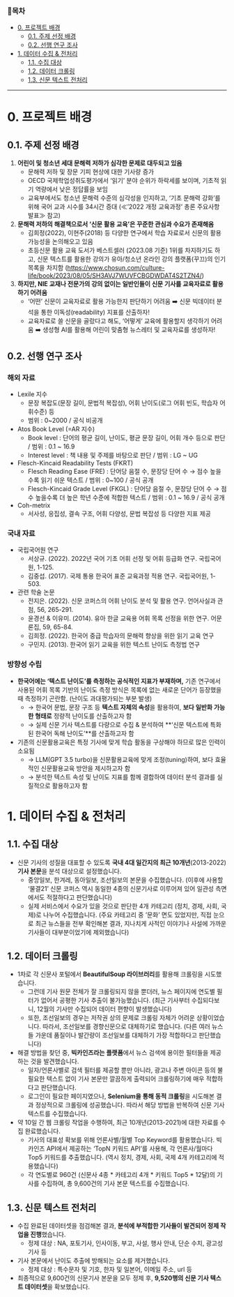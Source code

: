 ### 🔖목차
- [0. 프로젝트 배경](#0-프로젝트-배경)
  - [0.1. 주제 선정 배경](#01-주제-선정-배경)
  - [0.2. 선행 연구 조사](#02-선행-연구-조사)
- [1. 데이터 수집 & 전처리](#1-데이터-수집--전처리)
  - [1.1. 수집 대상](#11-수집-대상)
  - [1.2. 데이터 크롤링](#12-데이터-크롤링)
  - [1.3. 신문 텍스트 전처리](#13-신문-텍스트-전처리)

---

# 0. 프로젝트 배경

## 0.1. 주제 선정 배경

1. **어린이 및 청소년 세대 문해력 저하가 심각한 문제로 대두되고 있음**
    - 문해력 저하 및 장문 기피 현상에 대한 기사량 증가
    - OECD 국제학업성취도평가에서 ‘읽기’ 분야 순위가 하락세를 보이며, 기초적 읽기 역량에서 낮은 정답률을 보임
    - 교육부에서도 청소년 문해력 수준의 심각성을 인지하고, ‘기초 문해력 강화’를 위해 국어 교과  시수를 34시간 증대 (≪’2022 개정 교육과정’ 총론 주요사항 발표≫ 참고)
2. **문해력 저하의 해결책으로서 ‘신문 활용 교육’은 꾸준한 관심과 수요가 존재해옴**
    - 김희정(2022), 이현주(2018) 등 다양한 연구에서 학습 자료로서 신문의 활용 가능성을 논의해오고 있음
    - 초등신문 활용 교육 도서가 베스트셀러 (2023.08 기준) 1위를 차지하기도 하고, 신문 텍스트를 활용한 강의가 유아/청소년 온라인 강의 플랫폼(꾸끄)의 인기 목록을 차지함 (https://www.chosun.com/culture-life/book/2023/08/05/SH3AVJ7WUVFCBGDWDAT4S2TZN4/)
3. **하지만, NIE 교재나 전문가의 강의 없이는 일반인들이 신문 기사를 교육자료로 활용하기 어려움**
    - ‘어떤’ 신문이 교육자료로 활용 가능한지 판단하기 어려움 ➡️ 신문 빅데이터 분석을 통한 이독성(readability) 지표를 산출하자!
    - 교육자료로 쓸 신문을 골랐다고 해도, ‘어떻게‘ 교육에 활용할지 생각하기 어려움 ➡️ 생성형 AI를 활용해 어린이 맞춤형 뉴스레터 및 교육자료를 생성하자!

## 0.2. 선행 연구 조사

### 해외 자료

- Lexile 지수
    - 문장 복잡도(문장 길이, 문법적 복잡성), 어휘 난이도(로그 어휘 빈도, 학습자 어휘수준) 등
    - 범위 : 0~2000 / 공식 비공개
- Atos Book Level (=AR 지수)
    - Book level : 단어의 평균 길이, 난이도, 평균 문장 길이, 어휘 개수 등으로 판단 / 범위 : 0.1 ~ 16.9
    - Interest level : 책 내용 및 주제를 바탕으로 판단 / 범위 : LG ~ UG
- Flesch-Kincaid Readability Tests (FKRT)
    - Flesch Reading Ease (FRE) : 단어당 음절 수, 문장당 단어 수 → 점수 높을수록 읽기 쉬운 텍스트 / 범위 : 0~100 / 공식 공개
    - Flesch-Kincaid Grade Level (FKGL) : 단어당 음절 수, 문장당 단어 수 → 점수 높을수록 더 높은 학년 수준에 적합한 텍스트 / 범위 : 0.1 ~ 16.9 / 공식 공개
- Coh-metrix
    - 서사성, 응집성, 결속 구조, 어휘 다양성, 문법 복잡성 등 다양한 지표 제공

### 국내 자료

- 국립국어원 연구
    - 서상규. (2022). 2022년 국어 기초 어휘 선정 및 어휘 등급화 연구. 국립국어원, 1-125.
    - 김중섭. (2017). 국제 통용 한국어 표준 교육과정 적용 연구. 국립국어원, 1-503.
- 관련 학술 논문
    - 전지은. (2022). 신문 코퍼스의 어휘 난이도 분석 및 활용 연구. 언어사실과 관점, 56, 265-291.
    - 윤경선 & 이유미. (2014). 유아 한글 교육용 어휘 목록 선정을 위한 연구. 어문론집, 59, 65-84.
    - 김희정. (2022). 한국어 중급 학습자의 문해력 향상을 위한 읽기 교육 연구
    - 구민지. (2013). 한국어 읽기 교육을 위한 텍스트 난이도 측정법 연구

### 방향성 수립

- **한국어에는 ‘텍스트 난이도’를 측정하는 공식적인 지표가 부재하며,** 기존 연구에서 사용된 어휘 목록 기반의 난이도 측정 방식은 목록에 없는 새로운 단어가 등장했을 때 측정하기 곤란함. (난이도 과대평가되는 부분 발생)
    - → 한국어 문법, 문장 구조 등 **텍스트 자체의 속성**을 활용하여, **보다 일반화 가능한 형태로** 정량적 난이도를 산출하고자 함
    - → 실제 신문 기사 텍스트를 다량으로 수집 & 분석하여 **‘신문 텍스트에 특화된 한국어 독해 난이도’**를 산출하고자 함
- 기존의 신문활용교육은 특정 기사에 맞게 학습 활동을 구상해야 하므로 많은 인력이 소요됨
    - → LLM(GPT 3.5 turbo)을 신문활용교육에 맞게 조정(tuning)하여, 보다 효율적인 신문활용교육 방안을 제시하고자 함
    - → 분석한 텍스트 속성 및 난이도 지표를 함께 결합하여 데이터 분석 결과를 실질적으로 활용하고자 함


# 1. 데이터 수집 & 전처리

## 1.1. 수집 대상

- 신문 기사의 성질을 대표할 수 있도록 **국내 4대 일간지의 최근 10개년**(2013-2022) **기사 본문**을 분석 대상으로 설정했습니다.
    - 중앙일보, 한겨레, 동아일보, 조선일보의 본문을 수집했습니다. (이후에 사용할 ‘물결21’ 신문 코퍼스 역시 동일한 4종의 신문기사로 이루어져 있어 일관성 측면에서도 적절하다고 판단했습니다)
    - 실제 서비스에서 수요가 있을 것으로 판단한 4개 카테고리 (정치, 경제, 사회, 국제)로 나누어 수집했습니다. (주요 카테고리 중 ’문화’ 면도 있었지만, 직접 눈으로 최근 뉴스들을 전부 확인해본 결과, 지나치게 사적인 이야기나 사설에 가까운 기사들이 대부분이었기에 제외했습니다)

## 1.2. 데이터 크롤링

- 1차로 각 신문사 포털에서 **BeautifulSoup 라이브러리**를 활용해 크롤링을 시도했습니다.
    - 그런데 기사 원문 전체가 잘 크롤링되지 않을 뿐더러, 뉴스 페이지에 연도별 필터가 없어서 공평한 기사 추출이 불가능했습니다. (최근 기사부터 수집되다보니, 12월의 기사만 수집되어 데이터 편향이 발생했습니다)
    - 또한, 조선일보의 경우는 저작권 상의 문제로 크롤링 자체가 어려운 상황이었습니다. 따라서, 조선일보를 경향신문으로 대체하기로 했습니다. (다른 여러 뉴스들 가운데 품질이나 발간량이 조선일보를 대체하기 가장 적합하다고 판단했습니다)
- 해결 방법을 찾던 중, **빅카인즈라는 플랫폼**에서 뉴스 검색에 용이한 필터들을 제공하는 것을 발견했습니다.
    - 일자/언론사별로 검색 필터를 제공할 뿐만 아니라, 광고나 주변 아이콘 등의 불필요한 텍스트 없이 기사 본문만 깔끔하게 출력되어 크롤링하기에 매우 적합하다고 판단했습니다.
    - 로그인이 필요한 페이지였으나, **Selenium을 통해 동적 크롤링**을 시도해본 결과 정상적으로 크롤링에 성공했습니다. 따라서 해당 방법을 반복하여 신문 기사 텍스트를 수집했습니다.
- 약 10일 간 웹 크롤링 작업을 수행하여, 최근 10개년(2013-2021)에 대한 자료를 수집 완료했습니다.
    - 기사의 대표성 확보를 위해 언론사별/월별 Top Keyword를 활용했습니다. 빅카인즈 API에서 제공하는 ‘TopN 키워드 API’를 사용해, 각 언론사/월마다 Top5 키워드를 추출했습니다. (역시 정치, 경제, 사회, 국제 4개 카테고리에 적용했습니다)
    - 각 연도별로 960건 (신문사 4종 * 카테고리 4개 * 키워드 Top5 * 12달)의 기사를 수집하여, 총 9,600건의 기사 본문 텍스트를 수집했습니다.

## 1.3. 신문 텍스트 전처리

- 수집 완료된 데이터셋을 점검해본 결과, **분석에 부적합한 기사들이 발견되어 정제 작업을 진행**했습니다.
    - 정제 대상 : NA, 포토기사, 인사이동, 부고, 사설, 행사 안내, 단순 수치, 광고성 기사 등
- 기사 본문에서 난이도 추출에 방해되는 요소를 제거했습니다.
    - 정제 대상 : 특수문자 및 기호, 한자 및 일본어, 이메일 주소, url 등
- 최종적으로 9,600건의 신문기사 본문을 모두 정제 후, **9,520행의 신문 기사 텍스트 데이터셋**을 확보했습니다.
